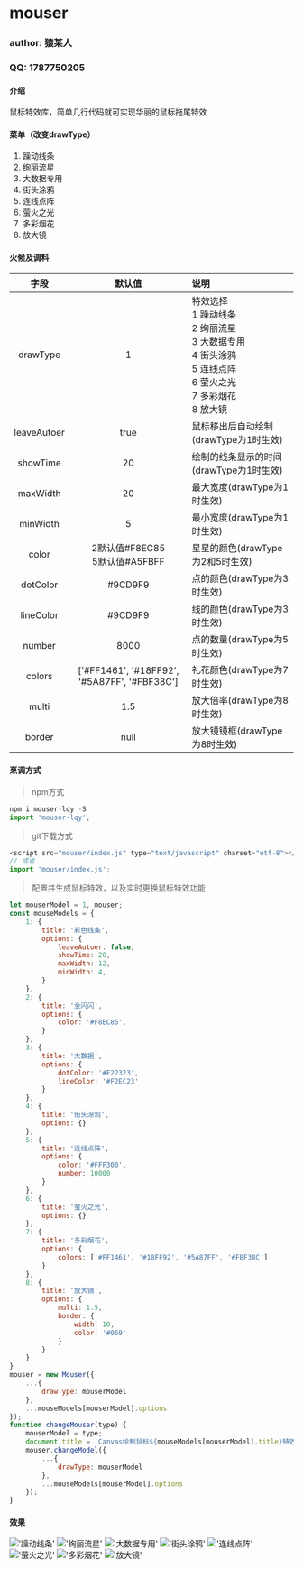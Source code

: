 # mouser 

### author: 猿某人
### QQ: 1787750205

#### 介绍
鼠标特效库，简单几行代码就可实现华丽的鼠标拖尾特效

#### 菜单（改变drawType）
1. 躁动线条
2. 绚丽流星
3. 大数据专用
4. 街头涂鸦
5. 连线点阵
6. 萤火之光
7. 多彩烟花
8. 放大镜

#### 火候及调料
| 字段 | 默认值 | 说明 |
|:---:|:---:|:---|
| drawType | 1 | 特效选择<br>1 躁动线条<br>2 绚丽流星<br>3 大数据专用<br>4 街头涂鸦<br>5 连线点阵<br>6 萤火之光<br>7 多彩烟花<br>8 放大镜 |
| leaveAutoer | true | 鼠标移出后自动绘制(drawType为1时生效) |
| showTime | 20 | 绘制的线条显示的时间(drawType为1时生效) |
| maxWidth | 20 | 最大宽度(drawType为1时生效) |
| minWidth | 5 | 最小宽度(drawType为1时生效) |
| color | 2默认值#F8EC85<br>5默认值#A5FBFF | 星星的颜色(drawType为2和5时生效) |
| dotColor | #9CD9F9 | 点的颜色(drawType为3时生效) |
| lineColor | #9CD9F9 | 线的颜色(drawType为3时生效) |
| number | 8000 | 点的数量(drawType为5时生效) |
| colors | ['#FF1461', '#18FF92', '#5A87FF', '#FBF38C'] | 礼花颜色(drawType为7时生效) |
| multi | 1.5 | 放大倍率(drawType为8时生效) |
| border | null | 放大镜镜框(drawType为8时生效) |

#### 烹调方式
> npm方式

```js
npm i mouser-lqy -S
import 'mouser-lqy';
```
> git下载方式

```js
<script src="mouser/index.js" type="text/javascript" charset="utf-8"></script>
// 或者
import 'mouser/index.js';
```
> 配置并生成鼠标特效，以及实时更换鼠标特效功能

```js
let mouserModel = 1, mouser;
const mouseModels = {
    1: {
        title: '彩色线条',
        options: {
            leaveAutoer: false,
            showTime: 20,
            maxWidth: 12,
            minWidth: 4,
        }
    },
    2: {
        title: '金闪闪',
        options: {
            color: '#F8EC85',
        }
    },
    3: {
        title: '大数据',
        options: {
            dotColor: '#F22323',
            lineColor: '#F2EC23'
        }
    },
    4: {
        title: '街头涂鸦',
        options: {}
    },
    5: {
        title: '连线点阵',
        options: {
            color: '#FFF300',
            number: 10000
        }
    },
    6: {
        title: '萤火之光',
        options: {}
    },
    7: {
        title: '多彩烟花',
        options: {
            colors: ['#FF1461', '#18FF92', '#5A87FF', '#FBF38C']
        }
    },
    8: {
        title: '放大镜',
        options: {
            multi: 1.5,
            border: {
                width: 10,
                color: '#069'
            }
        }
    }
}
mouser = new Mouser({
    ...{
        drawType: mouserModel
    },
    ...mouseModels[mouserModel].options
});
function changeMouser(type) {
    mouserModel = type;
    document.title = `Canvas绘制鼠标${mouseModels[mouserModel].title}特效`;
    mouser.changeModel({
        ...{
            drawType: mouserModel
        },
        ...mouseModels[mouserModel].options
    });
}
```

#### 效果
!['躁动线条'](https://www.ymrlqy.top/work/mdStatic/mouser/1.jpg '躁动线条')
!['绚丽流星'](https://www.ymrlqy.top/work/mdStatic/mouser/2.jpg '绚丽流星')
!['大数据专用'](https://www.ymrlqy.top/work/mdStatic/mouser/3.jpg '大数据专用')
!['街头涂鸦'](https://www.ymrlqy.top/work/mdStatic/mouser/4.jpg '街头涂鸦')
!['连线点阵'](https://www.ymrlqy.top/work/mdStatic/mouser/5.jpg '连线点阵')
!['萤火之光'](https://www.ymrlqy.top/work/mdStatic/mouser/6.jpg '萤火之光')
!['多彩烟花'](https://www.ymrlqy.top/work/mdStatic/mouser/7.jpg '多彩烟花')
!['放大镜'](https://www.ymrlqy.top/work/mdStatic/mouser/8.jpg '放大镜')
